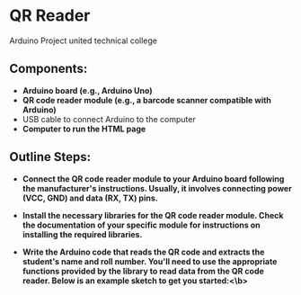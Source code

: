 # <b>QR Reader</b>
Arduino Project united technical college


## Components:

- <b> Arduino board (e.g., Arduino Uno) </b>
- <b> QR code reader module (e.g., a barcode scanner compatible with Arduino) </b>
- USB cable to connect Arduino to the computer
- <b>Computer to run the HTML page</b>

## Outline Steps: 

- <b>Connect the QR code reader module to your Arduino board following the manufacturer's instructions. Usually, it involves connecting power (VCC, GND) and data (RX, TX) pins.</b>

- <b>Install the necessary libraries for the QR code reader module. Check the documentation of your specific module for instructions on installing the required libraries.</b>

- <b> Write the Arduino code that reads the QR code and extracts the student's name and roll number. You'll need to use the appropriate functions provided by the library to read data from the QR code reader. Below is an example sketch to get you started:<\b>

  
